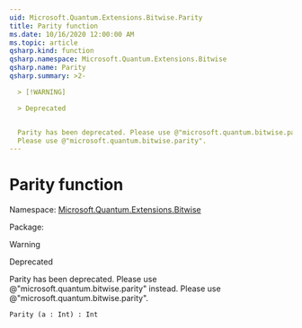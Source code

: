 ```yaml
---
uid: Microsoft.Quantum.Extensions.Bitwise.Parity
title: Parity function
ms.date: 10/16/2020 12:00:00 AM
ms.topic: article
qsharp.kind: function
qsharp.namespace: Microsoft.Quantum.Extensions.Bitwise
qsharp.name: Parity
qsharp.summary: >2-

  > [!WARNING]

  > Deprecated


  Parity has been deprecated. Please use @"microsoft.quantum.bitwise.parity" instead.
  Please use @"microsoft.quantum.bitwise.parity".
---
```


# Parity function

Namespace: [Microsoft.Quantum.Extensions.Bitwise](xref:Microsoft.Quantum.Extensions.Bitwise)

Package: [](https://nuget.org/packages/)


> [!WARNING]
> Deprecated
Parity has been deprecated. Please use @"microsoft.quantum.bitwise.parity" instead.Please use @"microsoft.quantum.bitwise.parity".

```Q#
Parity (a : Int) : Int
```
